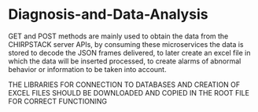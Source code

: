 # Diagnosis-and-Data-Analysis

GET and POST methods are mainly used to obtain the data from the CHIRPSTACK server APIs, by consuming these microservices 
the data is stored to decode the JSON frames delivered, to later create an excel file in which the data will be inserted processed, 
to create alarms of abnormal behavior or information to be taken into account.

THE LIBRARIES FOR CONNECTION TO DATABASES AND CREATION OF EXCEL FILES SHOULD BE DOWNLOADED AND COPIED IN THE ROOT FILE FOR CORRECT FUNCTIONING
